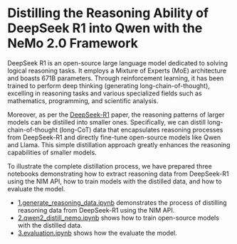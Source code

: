# Distilling the Reasoning Ability of DeepSeek R1 into Qwen with the NeMo 2.0 Framework

DeepSeek R1 is an open-source large language model dedicated to solving logical reasoning tasks. It employs a Mixture of Experts (MoE) architecture and boasts 671B parameters. Through reinforcement learning, it has been trained to perform deep thinking (generating long-chain-of-thought), excelling in reasoning tasks and various specialized fields such as mathematics, programming, and scientific analysis.

Moreover, as per the [DeepSeek-R1](https://arxiv.org/abs/2501.12948) paper, the reasoning patterns of larger models can be distilled into smaller ones. Specifically, we can distill long-chain-of-thought (long-CoT) data that encapsulates reasoning processes from DeepSeek-R1 and directly fine-tune open-source models like Qwen and Llama. This simple distillation approach greatly enhances the reasoning capabilities of smaller models.

To illustrate the complete distillation process, we have prepared three notebooks demonstrating how to extract reasoning data from DeepSeek-R1 using the NIM API, how to train models with the distilled data, and how to evaluate the model.

* [1.generate_reasoning_data.ipynb](./1.generate_reasoning_data.ipynb) demonstrates the process of distilling reasoning data from DeepSeek-R1 using the NIM API.
* [2.qwen2_distill_nemo.ipynb](./2.qwen2_distill_nemo.ipynb) shows how to train open-source models with the distilled data. 
* [3.evaluation.ipynb](./3.evaluation.ipynb) shows how the evaluate the model.